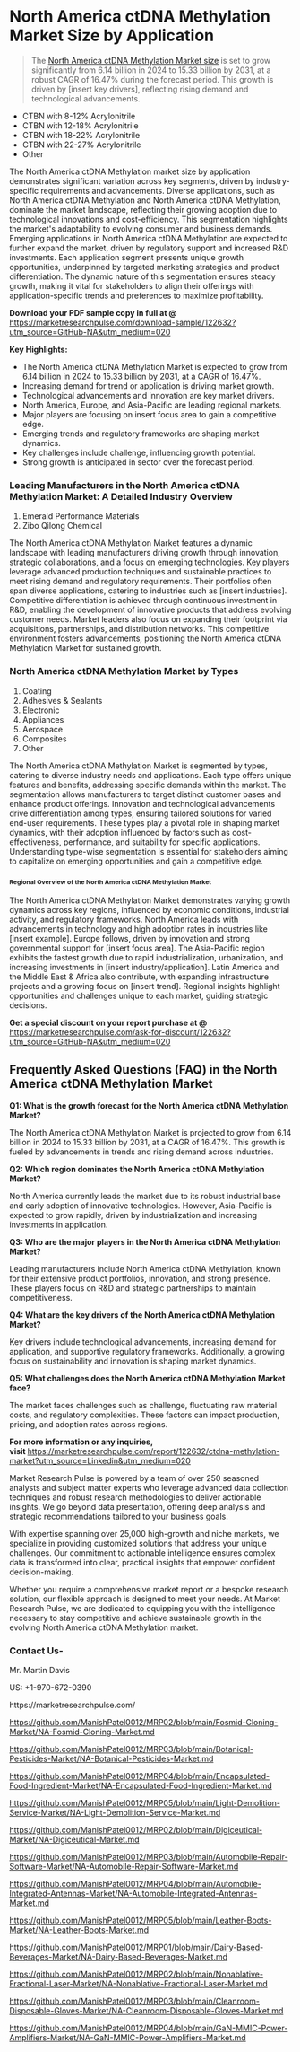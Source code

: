 <h1>North America ctDNA Methylation Market&nbsp;Size by Application</h1><blockquote><p>The <a href="https://marketresearchpulse.com/download-sample/122632?utm_source=GitHub-NA&amp;utm_medium=020">North America ctDNA Methylation Market size</a> is set to grow significantly from 6.14 billion in 2024 to 15.33 billion by 2031, at a robust CAGR of 16.47% during the forecast period. This growth is driven by [insert key drivers], reflecting rising demand and technological advancements.</p></blockquote><ul><li>CTBN with 8-12% Acrylonitrile<li> CTBN with 12-18% Acrylonitrile<li> CTBN with 18-22% Acrylonitrile<li> CTBN with 22-27% Acrylonitrile<li> Other</li></ul><p>The North America ctDNA Methylation market size by application demonstrates significant variation across key segments, driven by industry-specific requirements and advancements. Diverse applications, such as North America ctDNA Methylation and North America ctDNA Methylation, dominate the market landscape, reflecting their growing adoption due to technological innovations and cost-efficiency. This segmentation highlights the market's adaptability to evolving consumer and business demands. Emerging applications in North America ctDNA Methylation are expected to further expand the market, driven by regulatory support and increased R&D investments. Each application segment presents unique growth opportunities, underpinned by targeted marketing strategies and product differentiation. The dynamic nature of this segmentation ensures steady growth, making it vital for stakeholders to align their offerings with application-specific trends and preferences to maximize profitability.</p><p><strong>Download your PDF sample copy in full at @ </strong><a href="https://marketresearchpulse.com/download-sample/122632?utm_source=GitHub-NA&amp;utm_medium=020">https://marketresearchpulse.com/download-sample/122632?utm_source=GitHub-NA&amp;utm_medium=020</a></p><p><strong>Key Highlights: </strong></p><ul><li>The North America ctDNA Methylation Market is expected to grow from 6.14 billion in 2024 to 15.33 billion by 2031, at a CAGR of 16.47%.</li><li>Increasing demand for trend or application is driving market growth.</li><li>Technological advancements and innovation are key market drivers.</li><li>North America, Europe, and Asia-Pacific are leading regional markets.</li><li>Major players are focusing on insert focus area to gain a competitive edge.</li><li>Emerging trends and regulatory frameworks are shaping market dynamics.</li><li>Key challenges include challenge, influencing growth potential.</li><li>Strong growth is anticipated in sector over the forecast period.</li></ul><h3>Leading Manufacturers in the North America ctDNA Methylation Market: A Detailed Industry Overview</h3><ol><li>Emerald Performance Materials</li><li>Zibo Qilong Chemical</li></ol><div class="flex max-w-full flex-col flex-grow"><div class="min-h-8 text-message flex w-full flex-col items-end gap-2 whitespace-normal break-words [.text-message+&amp;]:mt-5" dir="auto" data-message-author-role="assistant" data-message-id="fd8432e4-4910-450d-b182-61b7bfb0a01f" data-message-model-slug="gpt-4o"><div class="flex w-full flex-col gap-1 empty:hidden first:pt-[3px]"><div class="markdown prose w-full break-words dark:prose-invert light"><p>The North America ctDNA Methylation Market features a dynamic landscape with leading manufacturers driving growth through innovation, strategic collaborations, and a focus on emerging technologies. Key players leverage advanced production techniques and sustainable practices to meet rising demand and regulatory requirements. Their portfolios often span diverse applications, catering to industries such as [insert industries]. Competitive differentiation is achieved through continuous investment in R&amp;D, enabling the development of innovative products that address evolving customer needs. Market leaders also focus on expanding their footprint via acquisitions, partnerships, and distribution networks. This competitive environment fosters advancements, positioning the North America ctDNA Methylation Market for sustained growth.</p></div></div></div></div><h3>North America ctDNA Methylation Market by Types</h3><ol><li>Coating<li> Adhesives & Sealants<li> Electronic<li> Appliances<li> Aerospace<li> Composites<li> Other</li></ol><div class="flex max-w-full flex-col flex-grow"><div class="min-h-8 text-message flex w-full flex-col items-end gap-2 whitespace-normal break-words [.text-message+&amp;]:mt-5" dir="auto" data-message-author-role="assistant" data-message-id="084470be-0bb7-4664-bddf-5156b4f41249" data-message-model-slug="gpt-4o-mini"><div class="flex w-full flex-col gap-1 empty:hidden first:pt-[3px]"><div class="markdown prose w-full break-words dark:prose-invert light"><p>The North America ctDNA Methylation Market is segmented by types, catering to diverse industry needs and applications. Each type offers unique features and benefits, addressing specific demands within the market. The segmentation allows manufacturers to target distinct customer bases and enhance product offerings. Innovation and technological advancements drive differentiation among types, ensuring tailored solutions for varied end-user requirements. These types play a pivotal role in shaping market dynamics, with their adoption influenced by factors such as cost-effectiveness, performance, and suitability for specific applications. Understanding type-wise segmentation is essential for stakeholders aiming to capitalize on emerging opportunities and gain a competitive edge.</p></div></div></div></div><h3><span style="font-size: 11px;">Regional Overview of the North America ctDNA Methylation Market</span></h3><div class="flex max-w-full flex-col flex-grow"><div class="min-h-8 text-message flex w-full flex-col items-end gap-2 whitespace-normal break-words [.text-message+&amp;]:mt-5" dir="auto" data-message-author-role="assistant" data-message-id="e9038762-ce64-4e30-91c9-9bd413514231" data-message-model-slug="gpt-4o-mini"><div class="flex w-full flex-col gap-1 empty:hidden first:pt-[3px]"><div class="markdown prose w-full break-words dark:prose-invert light"><p>The North America ctDNA Methylation Market demonstrates varying growth dynamics across key regions, influenced by economic conditions, industrial activity, and regulatory frameworks. North America leads with advancements in technology and high adoption rates in industries like [insert example]. Europe follows, driven by innovation and strong governmental support for [insert focus area]. The Asia-Pacific region exhibits the fastest growth due to rapid industrialization, urbanization, and increasing investments in [insert industry/application]. Latin America and the Middle East &amp; Africa also contribute, with expanding infrastructure projects and a growing focus on [insert trend]. Regional insights highlight opportunities and challenges unique to each market, guiding strategic decisions.</p></div></div></div></div><p><strong>Get a special discount on your report purchase at @ </strong><a href="https://marketresearchpulse.com/ask-for-discount/122632?utm_source=GitHub-NA&amp;utm_medium=020">https://marketresearchpulse.com/ask-for-discount/122632?utm_source=GitHub-NA&amp;utm_medium=020</a></p><h2>Frequently Asked Questions (FAQ) in the North America ctDNA Methylation Market</h2><p><strong>Q1: What is the growth forecast for the North America ctDNA Methylation Market?</strong></p><p>The North America ctDNA Methylation Market is projected to grow from 6.14 billion in 2024 to 15.33 billion by 2031, at a CAGR of 16.47%. This growth is fueled by advancements in trends and rising demand across industries.</p><p><strong>Q2: Which region dominates the North America ctDNA Methylation Market?</strong></p><p>North America currently leads the market due to its robust industrial base and early adoption of innovative technologies. However, Asia-Pacific is expected to grow rapidly, driven by industrialization and increasing investments in application.</p><p><strong>Q3: Who are the major players in the North America ctDNA Methylation Market?</strong></p><p>Leading manufacturers include North America ctDNA Methylation, known for their extensive product portfolios, innovation, and strong presence. These players focus on R&amp;D and strategic partnerships to maintain competitiveness.</p><p><strong>Q4: What are the key drivers of the North America ctDNA Methylation Market?</strong></p><p>Key drivers include technological advancements, increasing demand for application, and supportive regulatory frameworks. Additionally, a growing focus on sustainability and innovation is shaping market dynamics.</p><p><strong>Q5: What challenges does the North America ctDNA Methylation Market face?</strong></p><p>The market faces challenges such as challenge, fluctuating raw material costs, and regulatory complexities. These factors can impact production, pricing, and adoption rates across regions.</p><p><strong>For more information or any inquiries, visit&nbsp;</strong><a href="https://marketresearchpulse.com/report/122632/ctdna-methylation-market?utm_source=Linkedin&utm_medium=020">https://marketresearchpulse.com/report/122632/ctdna-methylation-market?utm_source=Linkedin&utm_medium=020</a></p><p>Market Research Pulse is powered by a team of over 250 seasoned analysts and subject matter experts who leverage advanced data collection techniques and robust research methodologies to deliver actionable insights. We go beyond data presentation, offering deep analysis and strategic recommendations tailored to your business goals.</p><p>With expertise spanning over 25,000 high-growth and niche markets, we specialize in providing customized solutions that address your unique challenges. Our commitment to actionable intelligence ensures complex data is transformed into clear, practical insights that empower confident decision-making.</p><p>Whether you require a comprehensive market report or a bespoke research solution, our flexible approach is designed to meet your needs. At Market Research Pulse, we are dedicated to equipping you with the intelligence necessary to stay competitive and achieve sustainable growth in the evolving North America ctDNA Methylation market.</p><h3><strong>Contact Us-</strong></h3><p>Mr. Martin Davis</p><p>US: +1-970-672-0390</p><p>https://marketresearchpulse.com/</p><p><a href="https://github.com/ManishPatel0012/MRP02/blob/main/Fosmid-Cloning-Market/NA-Fosmid-Cloning-Market.md">https://github.com/ManishPatel0012/MRP02/blob/main/Fosmid-Cloning-Market/NA-Fosmid-Cloning-Market.md</a></p><p><a href="https://github.com/ManishPatel0012/MRP03/blob/main/Botanical-Pesticides-Market/NA-Botanical-Pesticides-Market.md">https://github.com/ManishPatel0012/MRP03/blob/main/Botanical-Pesticides-Market/NA-Botanical-Pesticides-Market.md</a></p><p><a href="https://github.com/ManishPatel0012/MRP04/blob/main/Encapsulated-Food-Ingredient-Market/NA-Encapsulated-Food-Ingredient-Market.md">https://github.com/ManishPatel0012/MRP04/blob/main/Encapsulated-Food-Ingredient-Market/NA-Encapsulated-Food-Ingredient-Market.md</a></p><p><a href="https://github.com/ManishPatel0012/MRP05/blob/main/Light-Demolition-Service-Market/NA-Light-Demolition-Service-Market.md">https://github.com/ManishPatel0012/MRP05/blob/main/Light-Demolition-Service-Market/NA-Light-Demolition-Service-Market.md</a></p><p><a href="https://github.com/ManishPatel0012/MRP02/blob/main/Digiceutical-Market/NA-Digiceutical-Market.md">https://github.com/ManishPatel0012/MRP02/blob/main/Digiceutical-Market/NA-Digiceutical-Market.md</a></p><p><a href="https://github.com/ManishPatel0012/MRP03/blob/main/Automobile-Repair-Software-Market/NA-Automobile-Repair-Software-Market.md">https://github.com/ManishPatel0012/MRP03/blob/main/Automobile-Repair-Software-Market/NA-Automobile-Repair-Software-Market.md</a></p><p><a href="https://github.com/ManishPatel0012/MRP04/blob/main/Automobile-Integrated-Antennas-Market/NA-Automobile-Integrated-Antennas-Market.md">https://github.com/ManishPatel0012/MRP04/blob/main/Automobile-Integrated-Antennas-Market/NA-Automobile-Integrated-Antennas-Market.md</a></p><p><a href="https://github.com/ManishPatel0012/MRP05/blob/main/Leather-Boots-Market/NA-Leather-Boots-Market.md">https://github.com/ManishPatel0012/MRP05/blob/main/Leather-Boots-Market/NA-Leather-Boots-Market.md</a></p><p><a href="https://github.com/ManishPatel0012/MRP01/blob/main/Dairy-Based-Beverages-Market/NA-Dairy-Based-Beverages-Market.md">https://github.com/ManishPatel0012/MRP01/blob/main/Dairy-Based-Beverages-Market/NA-Dairy-Based-Beverages-Market.md</a></p><p><a href="https://github.com/ManishPatel0012/MRP02/blob/main/Nonablative-Fractional-Laser-Market/NA-Nonablative-Fractional-Laser-Market.md">https://github.com/ManishPatel0012/MRP02/blob/main/Nonablative-Fractional-Laser-Market/NA-Nonablative-Fractional-Laser-Market.md</a></p><p><a href="https://github.com/ManishPatel0012/MRP03/blob/main/Cleanroom-Disposable-Gloves-Market/NA-Cleanroom-Disposable-Gloves-Market.md">https://github.com/ManishPatel0012/MRP03/blob/main/Cleanroom-Disposable-Gloves-Market/NA-Cleanroom-Disposable-Gloves-Market.md</a></p><p><a href="https://github.com/ManishPatel0012/MRP04/blob/main/GaN-MMIC-Power-Amplifiers-Market/NA-GaN-MMIC-Power-Amplifiers-Market.md">https://github.com/ManishPatel0012/MRP04/blob/main/GaN-MMIC-Power-Amplifiers-Market/NA-GaN-MMIC-Power-Amplifiers-Market.md</a></p>
